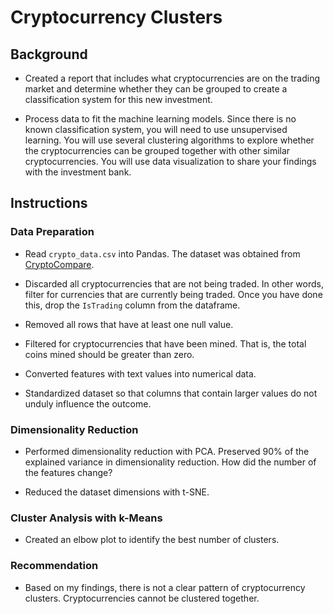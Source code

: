 # Cryptocurrency Clusters

## Background

* Created a report that includes what cryptocurrencies are on the trading market and determine whether they can be grouped to create a classification system for this new investment.

* Process data to fit the machine learning models. Since there is no known classification system, you will need to use unsupervised learning. You will use several clustering algorithms to explore whether the cryptocurrencies can be grouped together with other similar cryptocurrencies. You will use data visualization to share your findings with the investment bank.

## Instructions

### Data Preparation

* Read `crypto_data.csv` into Pandas. The dataset was obtained from [CryptoCompare](https://min-api.cryptocompare.com/data/all/coinlist).

* Discarded all cryptocurrencies that are not being traded. In other words, filter for currencies that are currently being traded. Once you have done this, drop the `IsTrading` column from the dataframe.

* Removed all rows that have at least one null value.

* Filtered for cryptocurrencies that have been mined. That is, the total coins mined should be greater than zero.

* Converted features with text values into numerical data.

* Standardized dataset so that columns that contain larger values do not unduly influence the outcome.

### Dimensionality Reduction

* Performed dimensionality reduction with PCA. Preserved 90% of the explained variance in dimensionality reduction. How did the number of the features change?

* Reduced the dataset dimensions with t-SNE.

### Cluster Analysis with k-Means

* Created an elbow plot to identify the best number of clusters. 

### Recommendation

* Based on my findings, there is not a clear pattern of cryptocurrency clusters. Cryptocurrencies cannot be clustered together. 

